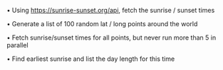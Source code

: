 • Using https://sunrise-sunset.org/api, fetch the sunrise / sunset times

• Generate a list of 100 random lat / long points around the world

• Fetch sunrise/sunset times for all points, but never run more than 5 in parallel

• Find earliest sunrise and list the day length for this time